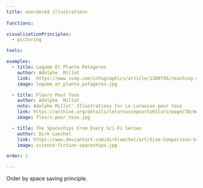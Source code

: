 ```yaml
---
title: unordered illustrations
  
functions:

visualizationPrinciples:
  - picturing

tools:

examples:
  - title: Legume Et Plante Potageres
    author: Adolphe  Millot
    link:  https://www.scmp.com/infographics/article/1308795/reaching-sky-hong-kongs-changing-harbour-front
    image: legume_et_plante_potageres.jpg

  - title: Fleurs Pour Tous
    author: Adolphe  Millot
    note: Adolphe Millot' Illustrations for Le Larousse pour tous
    link: https://archive.org/details/lelaroussepourto01laro/page/38/mode/2up?view=theater
    image: fleurs-pour_tous.jpg 

  - title: The Spaceships From Every Sci-Fi Series
    author: Dirk Loechel
    link: https://www.deviantart.com/dirkloechel/art/Size-Comparison-Science-Fiction-Spaceships-398790051
    image: science-fiction-spaceships.jpg

order: 1

---
```


Order by space saving principle. <!-- TODO: finish -->

<!--more-->

<!-- Example, unordered grid: https://www.oldmapslibrary.com/wp-content/uploads/2018/06/Vegetable-Plants.jpg -->
